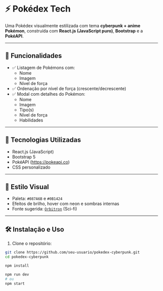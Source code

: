 # ⚡ Pokédex Tech

Uma Pokédex visualmente estilizada com tema **cyberpunk + anime Pokémon**, construída com **React.js (JavaScript puro)**, **Bootstrap** e a **PokéAPI**.

---

## 🚀 Funcionalidades

- ✅ Listagem de Pokémons com:
  - Nome
  - Imagem
  - Nível de força
- ✅ Ordenação por nível de força (crescente/decrescente)
- ✅ Modal com detalhes do Pokémon:
  - Nome
  - Imagem
  - Tipo(s)
  - Nível de força
  - Habilidades

---

## 🧩 Tecnologias Utilizadas

- React.js (JavaScript)
- Bootstrap 5
- PokéAPI (https://pokeapi.co)
- CSS personalizado

---

## 🎨 Estilo Visual

- Paleta: `#087A6B` e `#0B1424`
- Efeitos de brilho, hover com neon e sombras internas
- Fonte sugerida: [`Orbitron`](https://fonts.google.com/specimen/Orbitron) (Sci-fi)

---

## 🛠️ Instalação e Uso

1. Clone o repositório:

```bash
git clone https://github.com/seu-usuario/pokedex-cyberpunk.git
cd pokedex-cyberpunk
```

```bash
npm install
```

```bash
npm run dev
# ou
npm start
```
